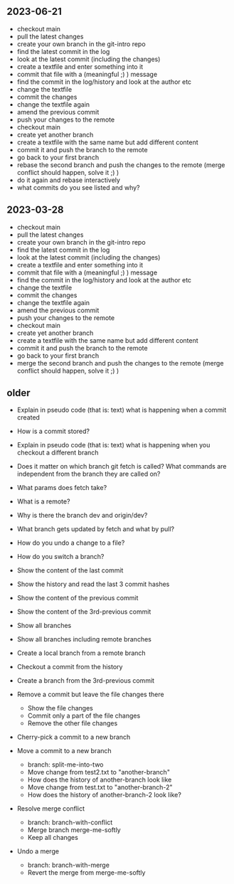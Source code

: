 ## 2023-06-21

- checkout main
- pull the latest changes
- create your own branch in the git-intro repo
- find the latest commit in the log
- look at the latest commit (including the changes)
- create a textfile and enter something into it
- commit that file with a (meaningful ;) ) message
- find the commit in the log/history and look at the author etc
- change the textfile
- commit the changes
- change the textfile again
- amend the previous commit
- push your changes to the remote
- checkout main
- create yet another branch
- create a textfile with the same name but add different content
- commit it and push the branch to the remote
- go back to your first branch
- rebase the second branch and push the changes to the remote (merge conflict should happen, solve it ;) )
- do it again and rebase interactively
- what commits do you see listed and why?

## 2023-03-28

- checkout main
- pull the latest changes
- create your own branch in the git-intro repo
- find the latest commit in the log
- look at the latest commit (including the changes)
- create a textfile and enter something into it
- commit that file with a (meaningful ;) ) message
- find the commit in the log/history and look at the author etc
- change the textfile
- commit the changes
- change the textfile again
- amend the previous commit
- push your changes to the remote
- checkout main
- create yet another branch
- create a textfile with the same name but add different content
- commit it and push the branch to the remote
- go back to your first branch
- merge the second branch and push the changes to the remote (merge conflict should happen, solve it ;) )

## older

- Explain in pseudo code (that is: text) what is happening when a commit created
- How is a commit stored?
- Explain in pseudo code (that is: text) what is happening when you checkout a different branch
- Does it matter on which branch git fetch is called? What commands are independent from the branch they are called on?
- What params does fetch take?
- What is a remote?
- Why is there the branch dev and origin/dev?
- What branch gets updated by fetch and what by pull?
- How do you undo a change to a file?
- How do you switch a branch?
- Show the content of the last commit
- Show the history and read the last 3 commit hashes
- Show the content of the previous commit
- Show the content of the 3rd-previous commit
- Show all branches
- Show all branches including remote branches
- Create a local branch from a remote branch
- Checkout a commit from the history
- Create a branch from the 3rd-previous commit
- Remove a commit but leave the file changes there
    - Show the file changes
    - Commit only a part of the file changes
    - Remove the other file changes
- Cherry-pick a commit to a new branch



- Move a commit to a new branch
    - branch: split-me-into-two
    - Move change from test2.txt to "another-branch"
    - How does the history of another-branch look like
    - Move change from test.txt to "another-branch-2"
    - How does the history of another-branch-2 look like?
- Resolve merge conflict
    - branch: branch-with-conflict
    - Merge branch merge-me-softly
    - Keep all changes
- Undo a merge
    - branch: branch-with-merge
    - Revert the merge from merge-me-softly
